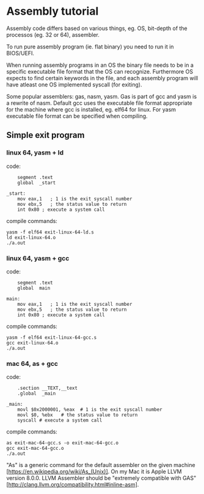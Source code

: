 # Assembly tutorial

Assembly code differs based on various things, eg. OS, bit-depth of the processos (eg. 32 or 64), assembler.

To run pure assembly program (ie. flat binary) you need to run it in BIOS/UEFI. 

When running assembly programs in an OS the binary file needs to be in a specific executable file format that the OS can recognize. Furthermore OS expects to find certain keywords in the file, and each assembly program will have atleast one OS implemented syscall (for exiting).

Some popular assemblers: gas, nasm, yasm. Gas is part of gcc and yasm is a rewrite of nasm. Default gcc uses the executable file format appropriate for the machine where gcc is installed, eg. elf64 for linux. For yasm executable file format can be specified when compiling.

## Simple exit program

### linux 64, yasm + ld
code:
```
    segment .text
    global  _start
    
_start:
    mov eax,1   ; 1 is the exit syscall number
    mov ebx,5   ; the status value to return
    int 0x80 ; execute a system call
```
compile commands:
```
yasm -f elf64 exit-linux-64-ld.s
ld exit-linux-64.o
./a.out
```

### linux 64, yasm + gcc
code:
```
    segment .text
    global  main
    
main:
    mov eax,1   ; 1 is the exit syscall number
    mov ebx,5   ; the status value to return
    int 0x80 ; execute a system call
```
compile commands:
```
yasm -f elf64 exit-linux-64-gcc.s
gcc exit-linux-64.o
./a.out
```

### mac 64, as + gcc
code:
```
    .section __TEXT,__text
    .global  _main

_main:
    movl $0x2000001, %eax  # 1 is the exit syscall number
    movl $0, %ebx   # the status value to return
    syscall # execute a system call
```
compile commands:
```
as exit-mac-64-gcc.s -o exit-mac-64-gcc.o
gcc exit-mac-64-gcc.o
./a.out
```

"As" is a generic command for the default assembler on the given machine [https://en.wikipedia.org/wiki/As_(Unix)]. On my Mac it is Apple LLVM version 8.0.0. LLVM Assembler should be "extremely compatible with GAS" [http://clang.llvm.org/compatibility.html#inline-asm].
